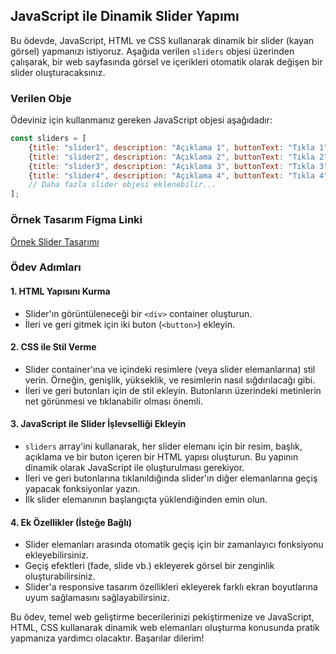 ## JavaScript ile Dinamik Slider Yapımı 

Bu ödevde, JavaScript, HTML ve CSS kullanarak dinamik bir slider (kayan görsel) yapmanızı istiyoruz. Aşağıda verilen `sliders` objesi üzerinden çalışarak, bir web sayfasında görsel ve içerikleri otomatik olarak değişen bir slider oluşturacaksınız.

### Verilen Obje

Ödeviniz için kullanmanız gereken JavaScript objesi aşağıdadır:

```javascript
const sliders = [
    {title: "slider1", description: "Açıklama 1", buttonText: "Tıkla 1", buttonURL: "https://example1.com", backgroundImageURL: "slider1.jpg"},
    {title: "slider2", description: "Açıklama 2", buttonText: "Tıkla 2", buttonURL: "https://example2.com", backgroundImageURL: "slider2.jpg"},
    {title: "slider3", description: "Açıklama 3", buttonText: "Tıkla 3", buttonURL: "https://example3.com", backgroundImageURL: "slider3.jpg"},
    {title: "slider4", description: "Açıklama 4", buttonText: "Tıkla 4", buttonURL: "https://example4.com", backgroundImageURL: "slider4.jpg"},
    // Daha fazla slider objesi eklenebilir...
];
```

### Örnek Tasarım Figma Linki
[Örnek Slider Tasarımı]("https://www.figma.com/file/TyBp6MOfPtKXGsxiAVMwDI/Image-Slider-Component-(Community)?type=design&node-id=3%3A2063&mode=design&t=0sLTua6zIxr8s0KQ-1")

### Ödev Adımları

#### 1. HTML Yapısını Kurma

- Slider'ın görüntüleneceği bir `<div>` container oluşturun.
- İleri ve geri gitmek için iki buton (`<button>`) ekleyin.

#### 2. CSS ile Stil Verme

- Slider container'ına ve içindeki resimlere (veya slider elemanlarına) stil verin. Örneğin, genişlik, yükseklik, ve resimlerin nasıl sığdırılacağı gibi.
- İleri ve geri butonları için de stil ekleyin. Butonların üzerindeki metinlerin net görünmesi ve tıklanabilir olması önemli.

#### 3. JavaScript ile Slider İşlevselliği Ekleyin

- `sliders` array'ini kullanarak, her slider elemanı için bir resim, başlık, açıklama ve bir buton içeren bir HTML yapısı oluşturun. Bu yapının dinamik olarak JavaScript ile oluşturulması gerekiyor.
- İleri ve geri butonlarına tıklanıldığında slider'ın diğer elemanlarına geçiş yapacak fonksiyonlar yazın.
- İlk slider elemanının başlangıçta yüklendiğinden emin olun.

#### 4. Ek Özellikler (İsteğe Bağlı)

- Slider elemanları arasında otomatik geçiş için bir zamanlayıcı fonksiyonu ekleyebilirsiniz.
- Geçiş efektleri (fade, slide vb.) ekleyerek görsel bir zenginlik oluşturabilirsiniz.
- Slider'a responsive tasarım özellikleri ekleyerek farklı ekran boyutlarına uyum sağlamasını sağlayabilirsiniz.

Bu ödev, temel web geliştirme becerilerinizi pekiştirmenize ve JavaScript, HTML, CSS kullanarak dinamik web elemanları oluşturma konusunda pratik yapmanıza yardımcı olacaktır. Başarılar dilerim!

